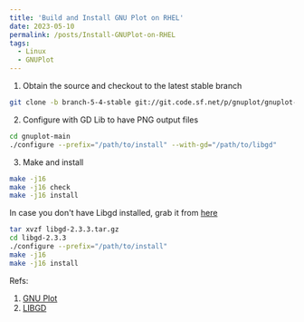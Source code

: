 ```yaml
---
title: 'Build and Install GNU Plot on RHEL'
date: 2023-05-10
permalink: /posts/Install-GNUPlot-on-RHEL
tags:
  - Linux
  - GNUPlot
---
```


1. Obtain the source and checkout to the latest stable branch

```bash
git clone -b branch-5-4-stable git://git.code.sf.net/p/gnuplot/gnuplot-main
```

2. Configure with GD Lib to have PNG output files

```bash
cd gnuplot-main
./configure --prefix="/path/to/install" --with-gd="/path/to/libgd"
```

3. Make and install

```bash
make -j16
make -j16 check
make -j16 install
```

In case you don't have Libgd installed, grab it from [here](https://github.com/libgd/libgd/releases)

```bash
tar xvzf libgd-2.3.3.tar.gz
cd libgd-2.3.3
./configure --prefix="/path/to/install"
make -j16
make -j16 install
```

Refs:

1. [GNU Plot](http://www.gnuplot.info/)
2. [LIBGD](https://libgd.github.io/)
